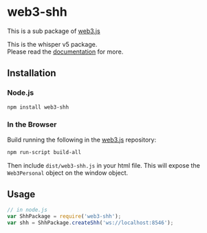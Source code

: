 # web3-shh

This is a sub package of [web3.js][repo]

This is the whisper v5 package.   
Please read the [documentation][docs] for more.

## Installation

### Node.js

```bash
npm install web3-shh
```

### In the Browser

Build running the following in the [web3.js][repo] repository:

```bash
npm run-script build-all
```

Then include `dist/web3-shh.js` in your html file.
This will expose the `Web3Personal` object on the window object.


## Usage

```js
// in node.js
var ShhPackage = require('web3-shh');
var shh = ShhPackage.createShh('ws://localhost:8546');
```


[docs]: http://web3js.readthedocs.io/en/1.0/
[repo]: https://github.com/ethereum/web3.js


